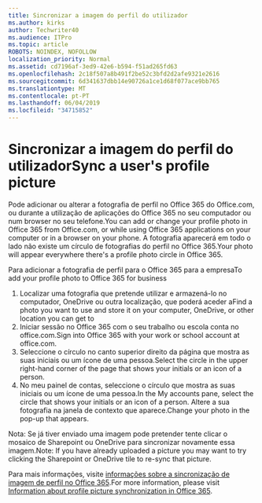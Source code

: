 ```yaml
---
title: Sincronizar a imagem do perfil do utilizador
ms.author: kirks
author: Techwriter40
ms.audience: ITPro
ms.topic: article
ROBOTS: NOINDEX, NOFOLLOW
localization_priority: Normal
ms.assetid: cd7196af-3ed9-42e6-b594-f51ad265fd63
ms.openlocfilehash: 2c18f507a8b491f2be52c3bfd2d2afe9321e2616
ms.sourcegitcommit: 6d341637dbb14e90726a1ce1d68f077ace9bb765
ms.translationtype: MT
ms.contentlocale: pt-PT
ms.lasthandoff: 06/04/2019
ms.locfileid: "34715852"
---
```

# <a name="sync-a-users-profile-picture"></a><span data-ttu-id="08ebd-102">Sincronizar a imagem do perfil do utilizador</span><span class="sxs-lookup"><span data-stu-id="08ebd-102">Sync a user's profile picture</span></span>

<p><span data-ttu-id="08ebd-103">Pode adicionar ou alterar a fotografia de perfil no Office 365 do Office.com, ou durante a utilização de aplicações do Office 365 no seu computador ou num browser no seu telefone.</span><span class="sxs-lookup"><span data-stu-id="08ebd-103">You can add or change your profile photo in Office 365 from Office.com, or while using Office 365 applications on your computer or in a browser on your phone.</span></span> <span data-ttu-id="08ebd-104">A fotografia aparecerá em todo o lado não existe um círculo de fotografias do perfil no Office 365.</span><span class="sxs-lookup"><span data-stu-id="08ebd-104">Your photo will appear everywhere there's a profile photo circle in Office 365.</span></span></p> <p><span data-ttu-id="08ebd-105">Para adicionar a fotografia de perfil para o Office 365 para a empresa</span><span class="sxs-lookup"><span data-stu-id="08ebd-105">To add your profile photo to Office 365 for business</span></span></p> <ol> <li><span data-ttu-id="08ebd-106">Localizar uma fotografia que pretende utilizar e armazená-lo no computador, OneDrive ou outra localização, que poderá aceder a</span><span class="sxs-lookup"><span data-stu-id="08ebd-106">Find a photo you want to use and store it on your computer, OneDrive, or other location you can get to</span></span></li> <li><span data-ttu-id="08ebd-107">Iniciar sessão no Office 365 com o seu trabalho ou escola conta no office.com.</span><span class="sxs-lookup"><span data-stu-id="08ebd-107">Sign into Office 365 with your work or school account at office.com.</span></span></li> <li><span data-ttu-id="08ebd-108">Seleccione o círculo no canto superior direito da página que mostra as suas iniciais ou um ícone de uma pessoa.</span><span class="sxs-lookup"><span data-stu-id="08ebd-108">Select the circle in the upper right-hand corner of the page that shows your initials or an icon of a person.</span></span></li> <li><span data-ttu-id="08ebd-109">No meu painel de contas, seleccione o círculo que mostra as suas iniciais ou um ícone de uma pessoa.</span><span class="sxs-lookup"><span data-stu-id="08ebd-109">In the My accounts pane, select the circle that shows your initials or an icon of a person.</span></span> <span data-ttu-id="08ebd-110">Altere a sua fotografia na janela de contexto que aparece.</span><span class="sxs-lookup"><span data-stu-id="08ebd-110">Change your photo in the pop-up that appears.</span></span></li> </ol> <p><span data-ttu-id="08ebd-111">Nota: Se já tiver enviado uma imagem pode pretender tente clicar o mosaico de Sharepoint ou OneDrive para sincronizar novamente essa imagem.</span><span class="sxs-lookup"><span data-stu-id="08ebd-111">Note: If you have already uploaded a picture you may want to try clicking the Sharepoint or OneDrive tile to re-sync that picture.</span></span></p> <p><span data-ttu-id="08ebd-112">Para mais informações, visite <a href="https://support.office.com/en-us/article/information-about-profile-picture-synchronization-in-office-365-20594d76-d054-4af4-a660-401133e3d48a?ui=en-US&amp;rs=en-US&amp;ad=US">informações sobre a sincronização de imagem de perfil no Office 365</a>.</span><span class="sxs-lookup"><span data-stu-id="08ebd-112">For more information, please visit <a href="https://support.office.com/en-us/article/information-about-profile-picture-synchronization-in-office-365-20594d76-d054-4af4-a660-401133e3d48a?ui=en-US&amp;rs=en-US&amp;ad=US">Information about profile picture synchronization in Office 365</a>.</span></span></p>

